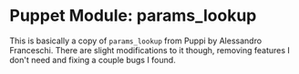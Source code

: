 # Puppet Module: params_lookup

This is basically a copy of `params_lookup` from Puppi by Alessandro Franceschi.
There are slight modifications to it though, removing features I don't need
and fixing a couple bugs I found.
